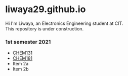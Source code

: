 # liwaya29.github.io
Hi I'm Liwaya, an Electronics Engineering student at CIT.\
This repository is under construction.


### 1st semester 2021

* [CHEM131](https://github.com/liwaya29/CHEM131)
* [CHEM181](https://github.com/liwaya29/CHEM181) 
* Item 2a
* Item 2b
